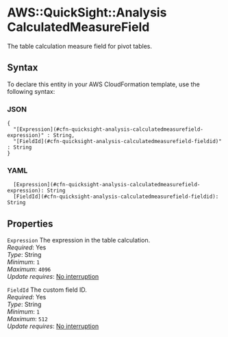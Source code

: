 # AWS::QuickSight::Analysis CalculatedMeasureField<a name="aws-properties-quicksight-analysis-calculatedmeasurefield"></a>

The table calculation measure field for pivot tables\.

## Syntax<a name="aws-properties-quicksight-analysis-calculatedmeasurefield-syntax"></a>

To declare this entity in your AWS CloudFormation template, use the following syntax:

### JSON<a name="aws-properties-quicksight-analysis-calculatedmeasurefield-syntax.json"></a>

```
{
  "[Expression](#cfn-quicksight-analysis-calculatedmeasurefield-expression)" : String,
  "[FieldId](#cfn-quicksight-analysis-calculatedmeasurefield-fieldid)" : String
}
```

### YAML<a name="aws-properties-quicksight-analysis-calculatedmeasurefield-syntax.yaml"></a>

```
  [Expression](#cfn-quicksight-analysis-calculatedmeasurefield-expression): String
  [FieldId](#cfn-quicksight-analysis-calculatedmeasurefield-fieldid): String
```

## Properties<a name="aws-properties-quicksight-analysis-calculatedmeasurefield-properties"></a>

`Expression`  <a name="cfn-quicksight-analysis-calculatedmeasurefield-expression"></a>
The expression in the table calculation\.  
*Required*: Yes  
*Type*: String  
*Minimum*: `1`  
*Maximum*: `4096`  
*Update requires*: [No interruption](https://docs.aws.amazon.com/AWSCloudFormation/latest/UserGuide/using-cfn-updating-stacks-update-behaviors.html#update-no-interrupt)

`FieldId`  <a name="cfn-quicksight-analysis-calculatedmeasurefield-fieldid"></a>
The custom field ID\.  
*Required*: Yes  
*Type*: String  
*Minimum*: `1`  
*Maximum*: `512`  
*Update requires*: [No interruption](https://docs.aws.amazon.com/AWSCloudFormation/latest/UserGuide/using-cfn-updating-stacks-update-behaviors.html#update-no-interrupt)